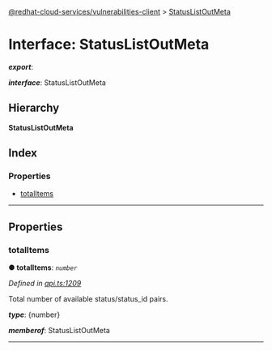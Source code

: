 [@redhat-cloud-services/vulnerabilities-client](../README.md) > [StatusListOutMeta](../interfaces/statuslistoutmeta.md)

# Interface: StatusListOutMeta

*__export__*: 

*__interface__*: StatusListOutMeta

## Hierarchy

**StatusListOutMeta**

## Index

### Properties

* [totalItems](statuslistoutmeta.md#totalitems)

---

## Properties

<a id="totalitems"></a>

###  totalItems

**● totalItems**: *`number`*

*Defined in [api.ts:1209](https://github.com/RedHatInsights/javascript-clients/blob/master/packages/vulnerabilities/git-api/api.ts#L1209)*

Total number of available status/status\_id pairs.

*__type__*: {number}

*__memberof__*: StatusListOutMeta

___

